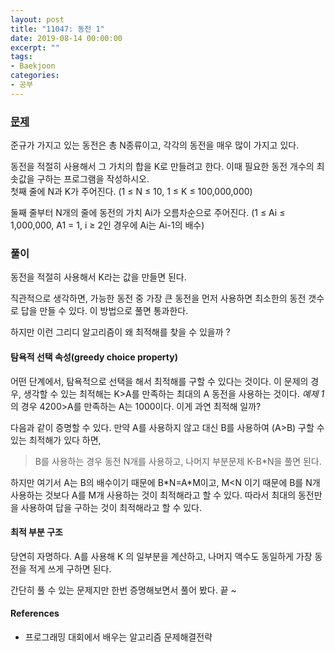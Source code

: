 ```yaml
---
layout: post
title: "11047: 동전 1"
date: 2019-08-14 00:00:00
excerpt: ""
tags:
- Baekjoon
categories:
- 공부
---
```


### [문제](https://www.acmicpc.net/problem/11047)


준규가 가지고 있는 동전은 총 N종류이고, 각각의 동전을 매우 많이 가지고 있다.

동전을 적절히 사용해서 그 가치의 합을 K로 만들려고 한다. 이때 필요한 동전 개수의 최솟값을 구하는 프로그램을 작성하시오.
\
첫째 줄에 N과 K가 주어진다. (1 ≤ N ≤ 10, 1 ≤ K ≤ 100,000,000)

둘째 줄부터 N개의 줄에 동전의 가치 Ai가 오름차순으로 주어진다. (1 ≤ Ai ≤ 1,000,000, A1 = 1, i ≥ 2인 경우에 Ai는 Ai-1의 배수)


### 풀이

동전을 적절히 사용해서 K라는 값을 만들면 된다.

직관적으로 생각하면, 가능한 동전 중 가장 큰 동전을 먼저 사용하면 최소한의 동전 갯수로 답을 만들 수 있다. 이 방법으로 풀면 통과한다.

하지만 이런 그리디 알고리즘이 왜 최적해를 찾을 수 있을까 ?

#### 탐욕적 선택 속성(greedy choice property)

어떤 단계에서, 탐욕적으로 선택을 해서 최적해를 구할 수 있다는 것이다.
이 문제의 경우, 생각할 수 있는 최적해는 K>A를 만족하는 최대의 A 동전을 사용하는 것이다. *예제 1*의 경우 4200>A를 만족하는 A는 1000이다.
이게 과연 최적해 일까?

다음과 같이 증명할 수 있다.
만약 A를 사용하지 않고 대신 B를 사용하여 (A>B) 구할 수 있는 최적해가 있다 하면,

> B를 사용하는 경우 동전 N개를 사용하고, 나머지 부분문제 K-B*N을 풀면 된다.

하지만 여기서 A는 B의 배수이기 때문에 B\*N=A\*M이고, M<N 이기 때문에 B를 N개 사용하는 것보다 A를 M개 사용하는 것이 최적해라고 할 수 있다.
따라서 최대의 동전만을 사용하여 답을 구하는 것이 최적해라고 할 수 있다.


#### 최적 부분 구조

당연히 자명하다. A를 사용해 K 의 일부분을 계산하고, 나머지 액수도 동일하게 가장 동전을 적게 쓰게 구하면 된다.

간단히 풀 수 있는 문제지만 한번 증명해보면서 풀어 봤다. 끝 ~

#### References
- 프로그래밍 대회에서 배우는 알고리즘 문제해결전략
